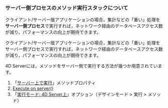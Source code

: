 ### サーバー側プロセスのメソッド実行スタックについて

クライアント/サーバー版アプリケーションの場合，集計などの「重い」処理を**サーバー側プロセス**で実行すれば，ネットワーク経由のデータベースアクセス数が減り，パフォーマンスの向上が期待できます。

クライアント/サーバー版アプリケーションの場合，集計などの「重い」処理をサーバー側プロセスで実行すれば，ネットワーク経由のデータベースアクセス数が減り，パフォーマンスの向上が期待できます。

4D Serverには，メソッドをサーバー側で実行する方法が幾つか用意されています。

1. 「[サーバー上で実行](http://doc.4d.com/4Dv16/4D/16/Execute-on-Server-attribute.300-3047542.ja.html)」メソッドプロパティ
1. [Execute on server()](http://doc.4d.com/4Dv16/4D/16.2/Execute-on-server.301-3433448.ja.html)
1. 「[実行モード: 4D Server上](http://doc.4d.com/4Dv16R4/4D/16-R4/Executing-methods.300-3330269.ja.html)」オプション（デザインモード > 実行 > メソッド）

